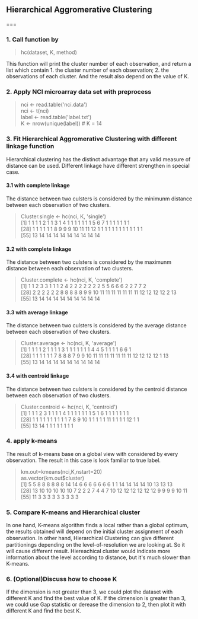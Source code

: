 ## Hierarchical Aggromerative Clustering
===    

### 1. Call function by 
> hc(dataset, K, method)      

This function will print the cluster number of each observation, and return a list which contain 1. the cluster number of each observation; 2. the observations of each cluster. And the result also depend on the value of K.		

### 2. Apply NCI microarray data set with preprocess     
> nci <- read.table('nci.data')     
> nci <- t(nci)     
> label <- read.table('label.txt')            
> K <- nrow(unique(label))                # K = 14

### 3. Fit Hierarchical Aggromerative Clustering with different linkage function     
Hierarchical clustering has the distinct advantage that any valid measure of distance can be used. Different linkage have different strengthen in special case.
#### 3.1 with complete linkage		
The distance between two culsters is considered by the minimunm distance between each observation of two clusters.
> Cluster.single <- hc(nci, K, 'single')        
 [1]  1  1  1  1  2  1  1  3  1  4  1  1  1  1  1  1  1  5  6  7  1  1  1  1  1  1  1       
[28]  1  1  1  1  1  1  8  9  9  9 10 11 11 12  1  1  1  1  1  1  1  1  1  1  1  1  1       
[55] 13 14 14 14 14 14 14 14 14 14      

#### 3.2 with complete linkage       
The distance between two culsters is considered by the maximunm distance between each observation of two clusters.
> Cluster.complete <- hc(nci, K, 'complete')        
 [1]  1  1  2  3  3  1  1  1  2  4  2  2  2  2  2  2  2  5  5  6  6  6  2  2  7  7  2       
[28]  2  2  2  2  2  2  8  8  8  8  8  9  9 10 11 11 11 11 11 11 11 12 12 12 12  2 13       
[55] 13 14 14 14 14 14 14 14 14 14      

#### 3.3 with average linkage        
The distance between two culsters is considered by the average distance between each observation of two clusters.
> Cluster.average <- hc(nci, K, 'average')      
 [1]  1  1  1  1  2  1  1  1  1  3  1  1  1  1  1  1  1  4  4  5  1  1  1  1  6  6  1       
[28]  1  1  1  1  1  1  7  8  8  8  7  9  9 10 11 11 11 11 11 11 11 12 12 12 12  1 13       
[55] 13 14 14 14 14 14 14 14 14 14      

#### 3.4 with centroid linkage      
The distance between two culsters is considered by the centroid distance between each observation of two clusters. 
> Cluster.centroid <- hc(nci, K, 'centroid')        
 [1]  1  1  1  2  3  1  1  1  1  4  1  1  1  1  1  1  1  5  1  6  1  1  1  1  1  1  1       
[28]  1  1  1  1  1  1  1  1  1  1  7  8  9 10  1  1  1  1  1 11  1  1  1  1 12  1  1       
[55] 13 14  1  1  1  1  1  1  1  1      

### 4. apply k-means     
The result of k-means base on a global view with considered by every observation. The result in this case is look familiar to true label.

> km.out=kmeans(nci,K,nstart=20)        
> as.vector(km.out$cluster)     
 [1]  5  5  8  8  8  8  8  8 14 14  6  6  6  6  6  6  6  1  1 14 14 14 14 10 13 13 13       
[28] 13 10 10 10 10 10  7  2  2  2  7  4  4  7 10 12 12 12 12 12 12  9  9  9  9 10 11       
[55] 11  3  3  3  3  3  3  3  3  3      

### 5. Compare K-means and Hierarchical cluster  
In one hand, K-means algorithm finds a local rather than a global optimum, the results obtained will depend on the initial cluster assignment of each observation. In other hand, Hierarchical Clustering can give diﬀerent partitionings depending on the level-of-resolution we are looking at. So it will cause different result. Hiereachical cluster would indicate more information about the level according to distance, but it's much slower than K-means.

### 6. (Optional)Discuss how to choose K
If the dimension is not greater than 3, we could plot the dataset with different K and find the best value of K.
If the dimension is greater than 3, we could use Gap statistic or derease the dimension to 2, then plot it with different K and find the best K.
